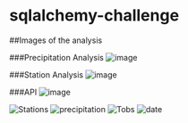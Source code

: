 # sqlalchemy-challenge

##Images of the analysis

###Precipitation Analysis
![image](https://github.com/user-attachments/assets/f90d774f-383b-4f4e-b30a-224be233e1bd)

###Station Analysis
![image](https://github.com/user-attachments/assets/a2e7a41c-dd45-4bcc-95e7-a546069c56ae)

###API
![image](https://github.com/user-attachments/assets/19909842-7389-48e4-9c5a-fc6c1153d296)

![Stations](https://github.com/user-attachments/assets/6faeeb31-5bbc-4c4c-9a06-40e6eef4a4c6)
![precipitation](https://github.com/user-attachments/assets/67abc395-bef1-4fba-a682-f5b1013ded69)
![Tobs](https://github.com/user-attachments/assets/b44568a2-1791-4c26-a5fd-0056cb371264)
![date](https://github.com/user-attachments/assets/f0ccf084-1c2f-4547-a8da-fc4836ef5b1c)
